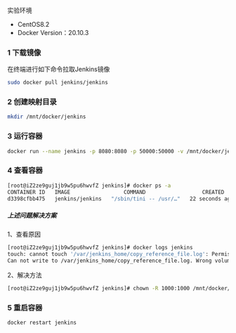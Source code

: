 实验环境
- CentOS8.2
- Docker Version：20.10.3

### 1 下载镜像

在终端进行如下命令拉取Jenkins镜像

```bash
sudo docker pull jenkins/jenkins
```

### 2 创建映射目录

```bash
mkdir /mnt/docker/jenkins
```

### 3 运行容器

```bash
docker run --name jenkins -p 8080:8080 -p 50000:50000 -v /mnt/docker/jenkins:/var/jenkins_home -d jenkins/jenkins
```

### 4 查看容器

```bash
[root@iZ2ze9guj1jb9w5pu6hwvfZ jenkins]# docker ps -a
CONTAINER ID   IMAGE                 COMMAND                  CREATED          STATUS                      PORTS                                                                                              NAMES
d3398cfbb475   jenkins/jenkins   "/sbin/tini -- /usr/…"   22 seconds ago   Exited (1) 20 seconds ago                                                                                                      jenkins
```

##### 上述问题解决方案

1、查看原因

```bash
[root@iZ2ze9guj1jb9w5pu6hwvfZ jenkins]# docker logs jenkins 
touch: cannot touch '/var/jenkins_home/copy_reference_file.log': Permission denied
Can not write to /var/jenkins_home/copy_reference_file.log. Wrong volume permissions?
```

2、解决方法

```bash
[root@iZ2ze9guj1jb9w5pu6hwvfZ jenkins]# chown -R 1000:1000 /mnt/docker/jenkins/
```

### 5 重启容器

```bash
docker restart jenkins
```